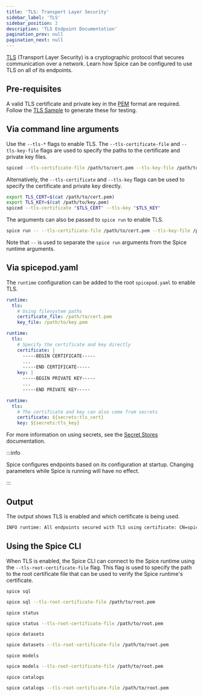 ```yaml
---
title: 'TLS: Transport Layer Security'
sidebar_label: 'TLS'
sidebar_position: 2
description: 'TLS Endpoint Documentation'
pagination_prev: null
pagination_next: null
---
```


[TLS](https://www.cloudflare.com/learning/ssl/transport-layer-security-tls/) (Transport Layer Security) is a cryptographic protocol that secures communication over a network. Learn how Spice can be configured to use TLS on all of its endpoints.

## Pre-requisites

A valid TLS certificate and private key in the [PEM](https://en.wikipedia.org/wiki/Privacy-Enhanced_Mail) format are required. Follow the [TLS Sample](https://github.com/spiceai/samples/tree/trunk/tls) to generate these for testing.

## Via command line arguments

Use the `--tls-*` flags to enable TLS. The `--tls-certificate-file` and `--tls-key-file` flags are used to specify the paths to the certificate and private key files.

```bash
spiced --tls-certificate-file /path/to/cert.pem --tls-key-file /path/to/key.pem
```

Alternatively, the `--tls-certificate` and `--tls-key` flags can be used to specify the certificate and private key directly.

```bash
export TLS_CERT=$(cat /path/to/cert.pem)
export TLS_KEY=$(cat /path/to/key.pem)
spiced --tls-certificate "$TLS_CERT" --tls-key "$TLS_KEY"
```

The arguments can also be passed to `spice run` to enable TLS.

```bash
spice run -- --tls-certificate-file /path/to/cert.pem --tls-key-file /path/to/key.pem
```

Note that `--` is used to separate the `spice run` arguments from the Spice runtime arguments.

## Via spicepod.yaml

The `runtime` configuration can be added to the root `spicepod.yaml` to enable TLS.

```yaml
runtime:
  tls:
    # Using filesystem paths
    certificate_file: /path/to/cert.pem
    key_file: /path/to/key.pem
```

```yaml
runtime:
  tls:
    # Specify the certificate and key directly
    certificate: |
      -----BEGIN CERTIFICATE-----
      ...
      -----END CERTIFICATE-----
    key: |
      -----BEGIN PRIVATE KEY-----
      ...
      -----END PRIVATE KEY-----
```

```yaml
runtime:
  tls:
    # The certificate and key can also come from secrets
    certificate: ${secrets:tls_cert}
    key: ${secrets:tls_key}
```

For more information on using secrets, see the [Secret Stores](../../components/secret-stores/index.md) documentation.

:::info

Spice configures endpoints based on its configuration at startup. Changing parameters while Spice is running will have no effect.

:::

## Output

The output shows TLS is enabled and which certificate is being used.

```bash
INFO runtime: All endpoints secured with TLS using certificate: CN=spiced.localhost, OU=IT, O=Widgets, Inc., L=Seattle, S=Washington, C=US
```

## Using the Spice CLI

When TLS is enabled, the Spice CLI can connect to the Spice runtime using the `--tls-root-certificate-file` flag. This flag is used to specify the path to the root certificate file that can be used to verify the Spice runtime's certificate.

`spice sql`

```bash
spice sql --tls-root-certificate-file /path/to/root.pem
```

`spice status`

```bash
spice status --tls-root-certificate-file /path/to/root.pem
```

`spice datasets`

```bash
spice datasets --tls-root-certificate-file /path/to/root.pem
```

`spice models`

```bash
spice models --tls-root-certificate-file /path/to/root.pem
```

`spice catalogs`

```bash
spice catalogs --tls-root-certificate-file /path/to/root.pem
```
